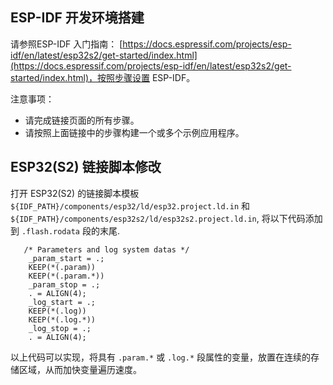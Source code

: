 ## ESP-IDF 开发环境搭建

请参照ESP-IDF 入门指南： [https://docs.espressif.com/projects/esp-idf/en/latest/esp32s2/get-started/index.html](https://docs.espressif.com/projects/esp-idf/en/latest/esp32s2/get-started/index.html)，按照步骤设置 ESP-IDF。

注意事项：
* 请完成链接页面的所有步骤。
* 请按照上面链接中的步骤构建一个或多个示例应用程序。

## ESP32(S2) 链接脚本修改

打开 ESP32(S2) 的链接脚本模板`${IDF_PATH}/components/esp32/ld/esp32.project.ld.in` 和 ` ${IDF_PATH}/components/esp32s2/ld/esp32s2.project.ld.in`, 将以下代码添加到 `.flash.rodata` 段的末尾.

```
   /* Parameters and log system datas */
    _param_start = .;
    KEEP(*(.param))
    KEEP(*(.param.*))
    _param_stop = .;
    . = ALIGN(4);
    _log_start = .;
    KEEP(*(.log))
    KEEP(*(.log.*))
    _log_stop = .;
    . = ALIGN(4);
```
以上代码可以实现，将具有 `.param.*` 或 `.log.*` 段属性的变量，放置在连续的存储区域，从而加快变量遍历速度。